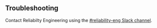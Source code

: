 ## Troubleshooting

Contact Reliabilty Engineering using the [#reliability-eng Slack channel][].

[#reliability-eng Slack channel]: https://gds.slack.com/messages/CAD6NP598/#
